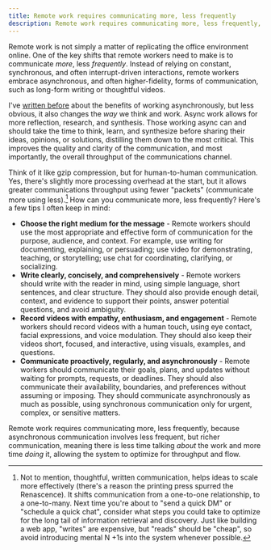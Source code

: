 ```yaml
---
title: Remote work requires communicating more, less frequently
description: Remote work requires communicating more, less frequently, because asynchronous communication involves less frequent, but richer communication, meaning there is less time talking *about* the work and more time *doing* it, allowing the system to optimize for throughput and flow.
---
```


Remote work is not simply a matter of replicating the office environment online. One of the key shifts that remote workers need to make is to communicate *more*, less *frequently*. Instead of relying on constant, synchronous, and often interrupt-driven interactions, remote workers embrace asynchronous, and often higher-fidelity, forms of communication, such as long-form writing or thoughtful videos. 

I've [written before](https://ben.balter.com/2022/03/17/why-async/#benefits-of-working-asynchronously) about the benefits of working asynchronously, but less obvious, it also changes the _way_ we think and work. Async work allows for more reflection, research, and synthesis. Those working async can and should take the time to think, learn, and synthesize before sharing their ideas, opinions, or solutions, distilling them down to the most critical. This improves the quality and clarity of the communication, and most importantly, the overall throughput of the communications channel. 

Think of it like gzip compression, but for human-to-human communication. Yes, there's slightly more processing overhead at the start, but it allows greater communications throughput using fewer "packets" (communicate more using less).[^1] How can you communicate more, less frequently? Here's a few tips I often keep in mind:

- **Choose the right medium for the message** - Remote workers should use the most appropriate and effective form of communication for the purpose, audience, and context. For example, use writing for documenting, explaining, or persuading; use video for demonstrating, teaching, or storytelling; use chat for coordinating, clarifying, or socializing.
- **Write clearly, concisely, and comprehensively** - Remote workers should write with the reader in mind, using simple language, short sentences, and clear structure. They should also provide enough detail, context, and evidence to support their points, answer potential questions, and avoid ambiguity.
- **Record videos with empathy, enthusiasm, and engagement** - Remote workers should record videos with a human touch, using eye contact, facial expressions, and voice modulation. They should also keep their videos short, focused, and interactive, using visuals, examples, and questions.
- **Communicate proactively, regularly, and asynchronously** - Remote workers should communicate their goals, plans, and updates without waiting for prompts, requests, or deadlines. They should also communicate their availability, boundaries, and preferences without assuming or imposing. They should communicate asynchronously as much as possible, using synchronous communication only for urgent, complex, or sensitive matters.

Remote work requires communicating more, less frequently, because asynchronous communication involves less frequent, but richer communication, meaning there is less time talking *about* the work and more time *doing* it, allowing the system to optimize for throughput and flow.

[^1]: Not to mention, thoughtful, written communication, helps ideas to scale more effectively (there's a reason the printing press spurred the Renascence). It shifts communication from a one-to-one relationship, to a one-to-many. Next time you're about to "send a quick DM" or "schedule a quick chat", consider what steps you could take to optimize for the long tail of information retrieval and discovery. Just like building a web app, "writes" are expensive, but "reads" should be "cheap", so avoid introducing mental N +1s into the system whenever possible.
